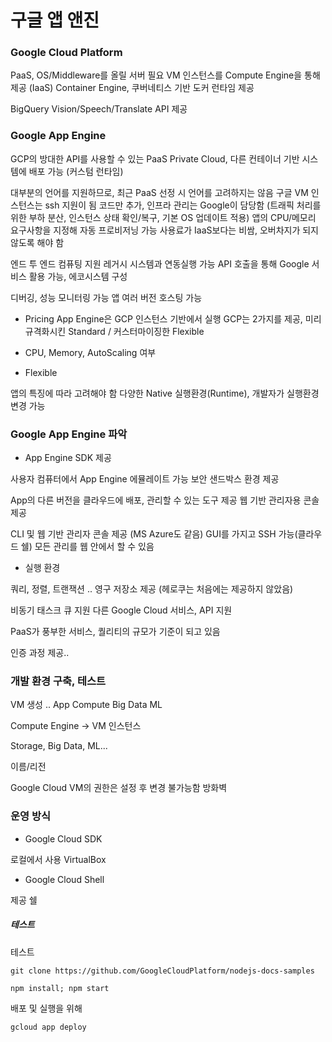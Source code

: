 # 구글 앱 앤진

### Google Cloud Platform

PaaS, OS/Middleware를 올릴 서버 필요
VM 인스턴스를 Compute Engine을 통해 제공 (IaaS)
Container Engine, 쿠버네티스 기반 도커 런타임 제공

BigQuery
Vision/Speech/Translate API 제공

### Google App Engine
[](cloud.google.com/appengine)
GCP의 방대한 API를 사용할 수 있는 PaaS
Private Cloud, 다른 컨테이너 기반 시스템에 배포 가능 (커스텀 런타임)

대부분의 언어를 지원하므로, 최근 PaaS 선정 시 언어를 고려하지는 않음
구글 VM 인스턴스는 ssh 지원이 됨
코드만 추가, 인프라 관리는 Google이 담당함
(트래픽 처리를 위한 부하 분산, 인스턴스 상태 확인/복구, 기본 OS 업데이트 적용)
앱의 CPU/메모리 요구사항을 지정해 자동 프로비저닝 가능
사용료가 IaaS보다는 비쌈, 오버차지가 되지 않도록 해야 함

엔드 투 엔드 컴퓨팅 지원
레거시 시스템과 연동실행 가능
API 호출을 통해 Google 서비스 활용 가능, 에코시스템 구성

디버깅, 성능 모니터링 가능
앱 여러 버전 호스팅 가능

* Pricing
[](cloud.google.com/appengine/pricing)
App Engine은 GCP 인스턴스 기반에서 실행
GCP는 2가지를 제공, 미리 규격화시킨 Standard / 커스터마이징한 Flexible

* CPU, Memory, AutoScaling 여부

* Flexible

앱의 특징에 따라 고려해야 함
다양한 Native 실행환경(Runtime), 개발자가 실행환경 변경 가능

### Google App Engine 파악

* App Engine SDK 제공

사용자 컴퓨터에서 App Engine 에뮬레이트 가능
보안 샌드박스 환경 제공

App의 다른 버전을 클라우드에 배포, 관리할 수 있는 도구 제공
웹 기반 관리자용 콘솔 제공

CLI 및 웹 기반 관리자 콘솔 제공 (MS Azure도 같음)
GUI를 가지고 SSH 가능(클라우드 쉘)
모든 관리를 웹 안에서 할 수 있음

* 실행 환경

쿼리, 정렬, 트랜잭션 .. 영구 저장소 제공
(헤로쿠는 처음에는 제공하지 않았음)

비동기 태스크 큐 지원
다른 Google Cloud 서비스, API 지원

PaaS가 풍부한 서비스, 퀄리티의 규모가 기준이 되고 있음

인증 과정 제공..

### 개발 환경 구축, 테스트

[](cloud.google.com)

VM 생성 .. 
App
Compute
Big Data
ML

Compute Engine
-> VM 인스턴스

Storage, Big Data, ML...

이름/리전

Google Cloud VM의 권한은 설정 후 변경 불가능함
방화벽

### 운영 방식

* Google Cloud SDK

로컬에서 사용
VirtualBox
[](cloud.google.com/sdk/docs)



* Google Cloud Shell

제공 쉘


##### 테스트


테스트

```
git clone https://github.com/GoogleCloudPlatform/nodejs-docs-samples

npm install; npm start
```

배포 및 실행을 위해

```
gcloud app deploy
```

